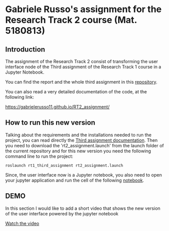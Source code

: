 # Gabriele Russo's assignment for the Research Track 2 course (Mat. 5180813)

## Introduction
The assignment of the Research Track 2 consist of transforming the user interface node of the Third assignment of the Research Track 1 course in a Jupyter Notebook.

You can find the report and the whole third assignment in this [repository](https://github.com/GabrieleRusso11/rt1_third_assignment).

You can also read a very detailed documentation of the code, at the following link:

https://gabrielerusso11.github.io/RT2_assignment/

## How to run this new version
Talking about the requirements and the installations needed to run the project, you can read directly the [Third assignment documentation](https://github.com/GabrieleRusso11/rt1_third_assignment).
Then you need to download the 'rt2_assignment.launch' from the launch folder of the current repository and for this new version you need the following command line to run the project:

```
roslaunch rt1_third_assignment rt2_assignment.launch
```

Since, the user interface now is a Jupyter notebook, you also need to open your jupyter application and run the cell of the following [notebook](https://github.com/GabrieleRusso11/RT2_assignment/blob/main/User_Interface_Russo_Gabriele.ipynb).

## DEMO
In this section I would like to add a short video that shows the new version of the user interface powered by the jupyter notebook

[Watch the video](./Demo_User_Interface_Russo_Gabriele.mp4)